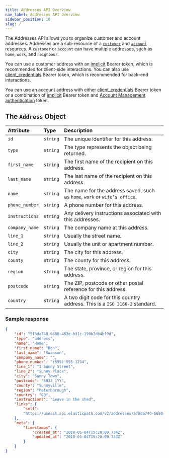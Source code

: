 ```yaml
---
title: Addresses API Overview
nav_label: Addresses API Overview
sidebar_position: 10
slug: /
---
```


The Addresses API allows you to organize customer and account addresses. Addresses are a sub-resource of a [`customer`](/docs/customer-management/customer-managment-api/customer-management-api-overview) and [`account`](/docs/accounts/using-account-management-api/account-management-api-overview) resources. A `customer` or `account` can have multiple addresses, such as `home`, `work`, and `neighbour`.

You can use a customer address with an [implicit](/docs/authentication/Tokens/implicit-token#post-create-an-implicit-token) Bearer token, which is recommended for client-side interactions. You can also use [client_credentials](/docs/authentication/Tokens/client-credential-token#post-create-a-client-credential-token) Bearer token, which is recommended for back-end interactions.

You can use an account address with either [client_credentials](/docs/authentication/Tokens/client-credential-token#post-create-a-client-credential-token) Bearer token or a combination of [implicit](/docs/authentication/Tokens/implicit-token#post-create-an-implicit-token) Bearer token and [Account Management authentication](/docs/authentication/Tokens/account-management-authentication-token) token.

## The `Address` Object

| Attribute | Type | Description |
| :--- | :--- | :--- |
| `id` | `string` | The unique identifier for this address.                                     |
| `type` | `string` | The type represents the object being returned.                              |
| `first_name` | `string` | The first name of the recipient on this address.                            |
| `last_name` | `string` | The last name of the recipient on this address.                             |
| `name` | `string` | The name for the address saved, such as `home`, `work` or `wife’s office`.  |
| `phone_number` | `string` | A phone number for this address.                                            |
| `instructions` | `string` | Any delivery instructions associated with this addresses.                   |
| `company_name` | `string` | The company name at this address.                                           |
| `line_1` | `string` | Usually the street name.                                                    |
| `line_2` | `string` | Usually the unit or apartment number.                                       |
| `city` | `string` | The city for this address.                                                  |
| `county` | `string` | The county for this address.                                                |
| `region` | `string` | The state, province, or region for this address.                            |
| `postcode` | `string` | The ZIP, postcode or other postal reference for this address.               |
| `country` | `string` | A two digit code for this country address. This is a `ISO 3166-2` standard. |

### Sample response

```json
{
    "id": "5f8da740-6680-463e-b31c-190b2db4bf9d",
    "type": "address",
    "name": "Home",
    "first_name": "Ron",
    "last_name": "Swanson",
    "company_name": "",
    "phone_number": "(555) 555-1234",
    "line_1": "1 Sunny Street",
    "line_2": "Sunny Place",
    "city": "Sunny Town",
    "postcode": "SU33 1YY",
    "county": "Sunnyville",
    "region": "Peterborough",
    "country": "GB",
    "instructions": "Leave in the shed",
    "links": {
        "self":
        "https://useast.api.elasticpath.com/v2/addresses/5f8da740-6680-463e-b31c-190b2db4bf9d"
    },
    "meta": {
        "timestamps": {
            "created_at": "2018-05-04T15:20:09.734Z",
            "updated_at": "2018-05-04T15:20:09.734Z"
        }
    }
}
```
